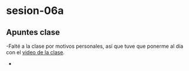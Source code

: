 # sesion-06a

## Apuntes clase

-Falté a la clase por motivos personales, así que tuve que ponerme al día con el [video de la clase](https://www.dropbox.com/scl/fo/ehsibpioii91n7ggaj546/AO7BLMgKRYHgKI4czkODTwQ/original?dl=0&preview=sesion-06a-video-00.mp4&rlkey=kndd4mq9pdfghmp3btp2bk9pp&subfolder_nav_tracking=1).

-
